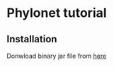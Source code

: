 # Phylonet tutorial
## Installation
Donwload binary jar file from [here](https://bioinfocs.rice.edu/phylonet)
